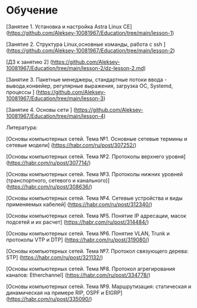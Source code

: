 # Обучение

[Занятие 1.  Установка и настройка Astra Linux CE] (https://github.com/Aleksey-10081967/Education/tree/main/lesson-1)

[Занятие 2. Структура Linux,основные команды, работа с ssh ] (https://github.com/Aleksey-10081967/Education/tree/main/lesson-2)

[ДЗ к занятию 2] (https://github.com/Aleksey-10081967/Education/tree/main/lesson-2/dz-lesson-2.md)

[Занятие 3. Пакетные менеджеры, стандартные потоки ввода - вывода,конвейер, регулярные выражения, загрузка ОС, Systemd, процессы  ] (https://github.com/Aleksey-10081967/Education/tree/main/lesson-3)

[Занятие 4. Основы сети  ] (https://github.com/Aleksey-10081967/Education/tree/main/lesson-4)


Литература:

[Основы компьютерных сетей. Тема №1. Основные сетевые термины и сетевые модели] (https://habr.com/ru/post/307252/)

[Основы компьютерных сетей. Тема №2. Протоколы верхнего уровня] (https://habr.com/ru/post/307714/)

[Основы компьютерных сетей. Тема №3. Протоколы нижних уровней (транспортного, сетевого и канального)] (https://habr.com/ru/post/308636/)

[Основы компьютерных сетей. Тема №4. Сетевые устройства и виды применяемых кабелей] (https://habr.com/ru/post/312340/)

[Основы компьютерных сетей. Тема №5. Понятие IP адресации, масок подсетей и их расчет] (https://habr.com/ru/post/314484/)

[Основы компьютерных сетей. Тема №6. Понятие VLAN, Trunk и протоколы VTP и DTP] (https://habr.com/ru/post/319080/)

[Основы компьютерных сетей. Тема №7. Протокол связующего дерева: STP] (https://habr.com/ru/post/321132/)

[Основы компьютерных сетей. Тема №8. Протокол агрегирования каналов: Etherchannel] (https://habr.com/ru/post/334778/)

[Основы компьютерных сетей. Тема №9. Маршрутизация: статическая и динамическая на примере RIP, OSPF и EIGRP] (https://habr.com/ru/post/335090/)

